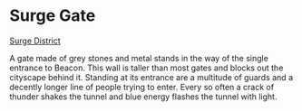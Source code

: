 # Surge Gate
[Surge District](Surge%20District%20Overview.md)

A gate made of grey stones and metal stands in the way of the single entrance to Beacon. This wall is taller than most gates and blocks out the cityscape behind it. Standing at its entrance are a multitude of guards and a decently longer line of people trying to enter. Every so often a crack of thunder shakes the tunnel and blue energy flashes the tunnel with light.